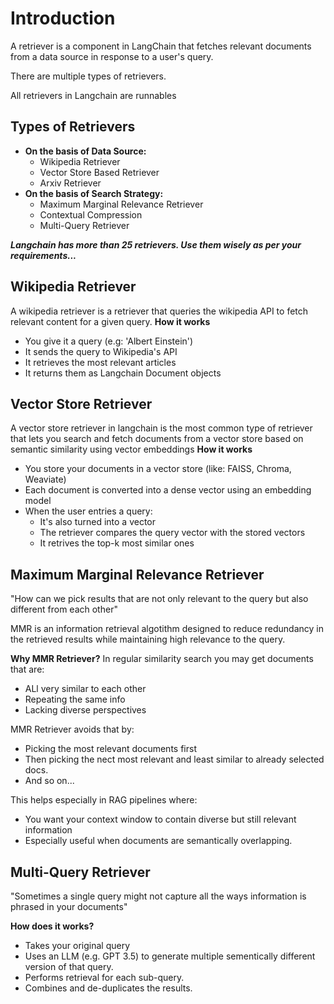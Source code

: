 # **Introduction**
A retriever is a component in LangChain that fetches relevant documents from a data source in response to a user's query.

There are multiple types of retrievers.

All retrievers in Langchain are runnables

## **Types of Retrievers**
- **On the basis of Data Source:**
    - Wikipedia Retriever
    - Vector Store Based Retriever
    - Arxiv Retriever
- **On the basis of Search Strategy:**
    - Maximum Marginal Relevance Retriever
    - Contextual Compression
    - Multi-Query Retriever

***Langchain has more than 25 retrievers. Use them wisely as per your requirements...***

## **Wikipedia Retriever**
A wikipedia retriever is a retriever that queries the wikipedia API to fetch relevant content for a given query.
**How it works**
- You give it a query (e.g: 'Albert Einstein')
- It sends the query to Wikipedia's API
- It retrieves the most relevant articles
- It returns them as Langchain Document objects

## **Vector Store Retriever**
A vector store retriever in langchain is the most common type of retriever that lets you search and fetch documents from a vector store based on semantic similarity using vector embeddings
**How it works**
- You store your documents in a vector store (like: FAISS, Chroma, Weaviate)
- Each document is converted into a dense vector using an embedding model
- When the user entries a query:
    - It's also turned into a vector
    - The retriever compares the query vector with the stored vectors
    - It retrives the top-k most similar ones

## **Maximum Marginal Relevance Retriever**
"How can we pick results that are not only relevant to the query but also different from each other"

MMR is an information retrieval algotithm designed to reduce redundancy in the retrieved results while maintaining high relevance to the query.

**Why MMR Retriever?**
In regular similarity search you may get documents that are:
- ALl very similar to each other
- Repeating the same info
- Lacking diverse perspectives

MMR Retriever avoids that by:
- Picking the most relevant documents first
- Then picking the nect most relevant and least similar to already selected docs.
- And so on...

This helps especially in RAG pipelines where:
- You want your context window to contain diverse but still relevant information
- Especially useful when documents are semantically overlapping.

## **Multi-Query Retriever**
"Sometimes a single query might not capture all the ways information is phrased in your documents"

**How does it works?**
- Takes your original query
- Uses an LLM (e.g. GPT 3.5) to generate multiple sementically different version of that query.
- Performs retrieval for each sub-query.
- Combines and de-duplicates the results.